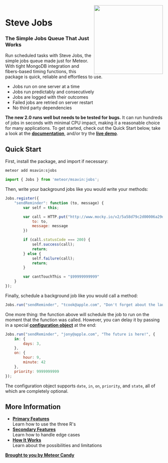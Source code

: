 <img align="right" width="220" src="https://github.com/msavin/stevejobs/blob/master/ICON.png?raw=true" />

# Steve Jobs

### The Simple Jobs Queue That Just Works

Run scheduled tasks with Steve Jobs, the simple jobs queue made just for Meteor. With tight MongoDB integration and fibers-based timing functions, this package is quick, reliable and effortless to use. 

 - Jobs run on one server at a time
 - Jobs run predictably and consecutively
 - Jobs are logged with their outcomes
 - Failed jobs are retried on server restart
 - No third party dependencies

**The new 2.0 runs well but needs to be tested for bugs.** It can run hundreds of jobs in seconds with minimal CPU impact, making it a reasonable choice for many applications. To get started, check out the Quick Start below, take a look at the <a href="https://github.com/msavin/SteveJobs/wiki">**documentation**</a>, and/or try the <a href="http://jobsqueue.herokuapp.com">**live demo**</a>.

## Quick Start

First, install the package, and import if necessary:

```bash
meteor add msavin:sjobs
```
```javascript
import { Jobs } from 'meteor/msavin:jobs';
```

Then, write your background jobs like you would write your methods: 

```javascript
Jobs.register({
    "sendReminder": function (to, message) {
        var self = this;

        var call = HTTP.put("http://www.mocky.io/v2/5a58d79c2d00006a29d2e66a/?mocky-delay=2000ms", {
            to: to,
            message: message
        })

        if (call.statusCode === 200) {
            self.success(call);
            return;
        } else {
            self.failure(call);
            return;
        }

        var cantTouchThis = "$99999999999"
    }
});
```

Finally, schedule a background job like you would call a method: 

```javascript
Jobs.run("sendReminder", "tcook@apple.com", "Don't forget about the launch!");
```

One more thing: the function above will schedule the job to run on the moment that the function was called. However, you can delay it by passing in a special <a href="https://github.com/msavin/SteveJobs-meteor-jobs-queue/wiki#configuration-options">**configuration object**</a> at the end:

```javascript
Jobs.run("sendReminder", "jony@apple.com", "The future is here!", {
    in: {
        days: 3,
    }, 
    on: {
        hour: 9,
        minute: 42
    },
    priority: 9999999999
});
```

The configuration object supports `date`, `in`, `on`, `priority`, and `state`, all of which are completely optional.

## More Information

- [**Primary Features**](https://github.com/msavin/SteveJobs-meteor-jobs-queue/wiki)<br>Learn how to use the three R's
- [**Secondary Features**]()<br>Learn how to handle edge cases
- [**How It Works**](https://github.com/msavin/SteveJobs-meteor-jobs-queue/wiki/How-It-Works)<br>Learn about the possibilities and limitations

[**Brought to you by Meteor Candy**](https://www.meteorcandy.com/?ref=sjgh)